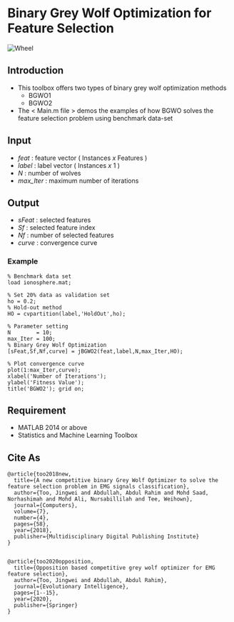 # Binary Grey Wolf Optimization for Feature Selection

![Wheel](https://www.mathworks.com/matlabcentral/mlc-downloads/downloads/e0c2396e-8ae3-40e9-8d3c-13ad79541a55/6d73ddc1-3841-4004-9769-6a83a9e15196/images/screenshot.PNG)


## Introduction

* This toolbox offers two types of binary grey wolf optimization methods 
  + BGWO1 
  + BGWO2  
* The < Main.m file > demos the examples of how BGWO solves the feature selection problem using benchmark data-set 


## Input
* *feat*     : feature vector ( Instances *x* Features )
* *label*    : label vector ( Instances *x* 1 )
* *N*        : number of wolves
* *max_Iter* : maximum number of iterations


## Output
* *sFeat*    : selected features
* *Sf*       : selected feature index
* *Nf*       : number of selected features
* *curve*    : convergence curve


### Example
```code
% Benchmark data set 
load ionosphere.mat; 

% Set 20% data as validation set
ho = 0.2; 
% Hold-out method
HO = cvpartition(label,'HoldOut',ho);

% Parameter setting
N        = 10; 
max_Iter = 100;
% Binary Grey Wolf Optimization
[sFeat,Sf,Nf,curve] = jBGWO2(feat,label,N,max_Iter,HO); 

% Plot convergence curve
plot(1:max_Iter,curve); 
xlabel('Number of Iterations');
ylabel('Fitness Value');
title('BGWO2'); grid on;
```


## Requirement
* MATLAB 2014 or above
* Statistics and Machine Learning Toolbox


## Cite As
```code
@article{too2018new,
  title={A new competitive binary Grey Wolf Optimizer to solve the feature selection problem in EMG signals classification},
  author={Too, Jingwei and Abdullah, Abdul Rahim and Mohd Saad, Norhashimah and Mohd Ali, Nursabillilah and Tee, Weihown},
  journal={Computers},
  volume={7},
  number={4},
  pages={58},
  year={2018},
  publisher={Multidisciplinary Digital Publishing Institute}
}


@article{too2020opposition,
  title={Opposition based competitive grey wolf optimizer for EMG feature selection},
  author={Too, Jingwei and Abdullah, Abdul Rahim},
  journal={Evolutionary Intelligence},
  pages={1--15},
  year={2020},
  publisher={Springer}
}

```


